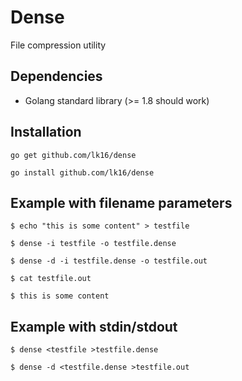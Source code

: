 Dense
=======

File compression utility

Dependencies
------------
* Golang standard library (>= 1.8 should work)

Installation
------------
``go get github.com/lk16/dense``

``go install github.com/lk16/dense``

Example with filename parameters
-----------
``$ echo "this is some content" > testfile``

``$ dense -i testfile -o testfile.dense``

``$ dense -d -i testfile.dense -o testfile.out``

``$ cat testfile.out``

``$ this is some content``

Example with stdin/stdout
-----------
``$ dense <testfile >testfile.dense``

``$ dense -d <testfile.dense >testfile.out``

